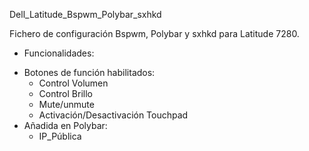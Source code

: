 Dell_Latitude_Bspwm_Polybar_sxhkd


Fichero de configuración Bspwm, Polybar y sxhkd para Latitude 7280.

* Funcionalidades:
 - Botones de función habilitados:
    - Control Volumen
    - Control Brillo
    - Mute/unmute
    - Activación/Desactivación Touchpad
- Añadida en Polybar:
    - IP_Pública